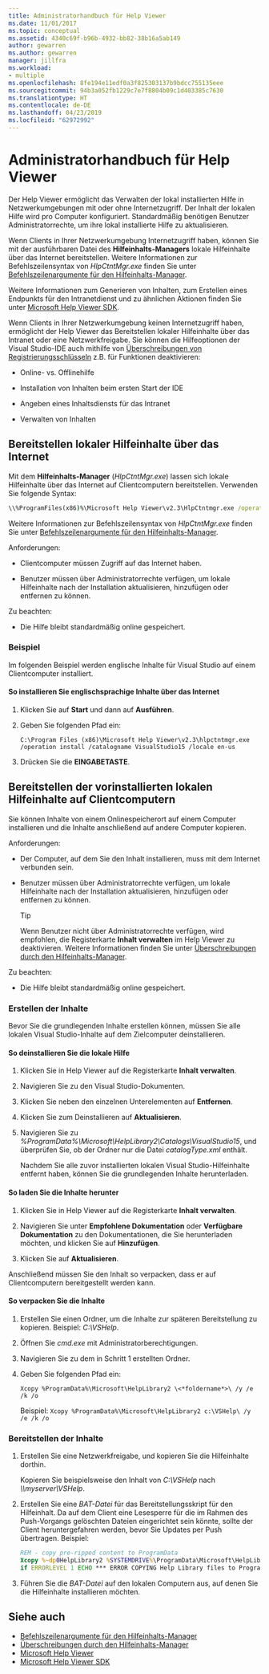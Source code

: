 ```yaml
---
title: Administratorhandbuch für Help Viewer
ms.date: 11/01/2017
ms.topic: conceptual
ms.assetid: 4340c69f-b96b-4932-bb82-38b16a5ab149
author: gewarren
ms.author: gewarren
manager: jillfra
ms.workload:
- multiple
ms.openlocfilehash: 8fe194e11edf0a3f825303137b9bdcc755135eee
ms.sourcegitcommit: 94b3a052fb1229c7e7f8804b09c1d403385c7630
ms.translationtype: HT
ms.contentlocale: de-DE
ms.lasthandoff: 04/23/2019
ms.locfileid: "62972992"
---
```

# <a name="help-viewer-administrator-guide"></a>Administratorhandbuch für Help Viewer

Der Help Viewer ermöglicht das Verwalten der lokal installierten Hilfe in Netzwerkumgebungen mit oder ohne Internetzugriff. Der Inhalt der lokalen Hilfe wird pro Computer konfiguriert. Standardmäßig benötigen Benutzer Administratorrechte, um ihre lokal installierte Hilfe zu aktualisieren.

Wenn Clients in Ihrer Netzwerkumgebung Internetzugriff haben, können Sie mit der ausführbaren Datei des **Hilfeinhalts-Managers** lokale Hilfeinhalte über das Internet bereitstellen. Weitere Informationen zur Befehlszeilensyntax von *HlpCtntMgr.exe* finden Sie unter [Befehlszeilenargumente für den Hilfeinhalts-Manager](../help-viewer/command-line-arguments.md).

Weitere Informationen zum Generieren von Inhalten, zum Erstellen eines Endpunkts für den Intranetdienst und zu ähnlichen Aktionen finden Sie unter [Microsoft Help Viewer SDK](../extensibility/internals/microsoft-help-viewer-sdk.md).

Wenn Clients in Ihrer Netzwerkumgebung keinen Internetzugriff haben, ermöglicht der Help Viewer das Bereitstellen lokaler Hilfeinhalte über das Intranet oder eine Netzwerkfreigabe. Sie können die Hilfeoptionen der Visual Studio-IDE auch mithilfe von [Überschreibungen von Registrierungsschlüsseln](../help-viewer/behavior-overrides.md) z.B. für Funktionen deaktivieren:

- Online- vs. Offlinehilfe

- Installation von Inhalten beim ersten Start der IDE

- Angeben eines Inhaltsdiensts für das Intranet

- Verwalten von Inhalten

## <a name="deploy-local-help-content-from-the-internet"></a>Bereitstellen lokaler Hilfeinhalte über das Internet

Mit dem **Hilfeinhalts-Manager** (*HlpCtntMgr.exe*) lassen sich lokale Hilfeinhalte über das Internet auf Clientcomputern bereitstellen. Verwenden Sie folgende Syntax:

```cmd
\\%ProgramFiles(x86)%\Microsoft Help Viewer\v2.3\HlpCtntmgr.exe /operation \<*name*> /catalogname \<*catalog name*> /locale \<*locale*>
```

Weitere Informationen zur Befehlszeilensyntax von *HlpCtntMgr.exe* finden Sie unter [Befehlszeilenargumente für den Hilfeinhalts-Manager](../help-viewer/command-line-arguments.md).

Anforderungen:

- Clientcomputer müssen Zugriff auf das Internet haben.

- Benutzer müssen über Administratorrechte verfügen, um lokale Hilfeinhalte nach der Installation aktualisieren, hinzufügen oder entfernen zu können.

Zu beachten:

- Die Hilfe bleibt standardmäßig online gespeichert.

### <a name="example"></a>Beispiel

Im folgenden Beispiel werden englische Inhalte für Visual Studio auf einem Clientcomputer installiert.

#### <a name="to-install-english-content-from-the-internet"></a>So installieren Sie englischsprachige Inhalte über das Internet

1. Klicken Sie auf **Start** und dann auf **Ausführen**.

2. Geben Sie folgenden Pfad ein:

     `C:\Program Files (x86)\Microsoft Help Viewer\v2.3\hlpctntmgr.exe /operation install /catalogname VisualStudio15 /locale en-us`

3. Drücken Sie die **EINGABETASTE**.

## <a name="deploy-pre-installed-local-help-content-on-client-computers"></a>Bereitstellen der vorinstallierten lokalen Hilfeinhalte auf Clientcomputern

Sie können Inhalte von einem Onlinespeicherort auf einem Computer installieren und die Inhalte anschließend auf andere Computer kopieren.

Anforderungen:

- Der Computer, auf dem Sie den Inhalt installieren, muss mit dem Internet verbunden sein.

- Benutzer müssen über Administratorrechte verfügen, um lokale Hilfeinhalte nach der Installation aktualisieren, hinzufügen oder entfernen zu können.

    > [!TIP]
    > Wenn Benutzer nicht über Administratorrechte verfügen, wird empfohlen, die Registerkarte **Inhalt verwalten** im Help Viewer zu deaktivieren. Weitere Informationen finden Sie unter [Überschreibungen durch den Hilfeinhalts-Manager](../help-viewer/behavior-overrides.md).

Zu beachten:

- Die Hilfe bleibt standardmäßig online gespeichert.

### <a name="create-the-content-set"></a>Erstellen der Inhalte

Bevor Sie die grundlegenden Inhalte erstellen können, müssen Sie alle lokalen Visual Studio-Inhalte auf dem Zielcomputer deinstallieren.

#### <a name="to-uninstall-local-help"></a>So deinstallieren Sie die lokale Hilfe

1. Klicken Sie in Help Viewer auf die Registerkarte **Inhalt verwalten**.

2. Navigieren Sie zu den Visual Studio-Dokumenten.

3. Klicken Sie neben den einzelnen Unterelementen auf **Entfernen**.

4. Klicken Sie zum Deinstallieren auf **Aktualisieren**.

5. Navigieren Sie zu *%ProgramData%\Microsoft\HelpLibrary2\Catalogs\VisualStudio15*, und überprüfen Sie, ob der Ordner nur die Datei *catalogType.xml* enthält.

   Nachdem Sie alle zuvor installierten lokalen Visual Studio-Hilfeinhalte entfernt haben, können Sie die grundlegenden Inhalte herunterladen.

#### <a name="to-download-the-content"></a>So laden Sie die Inhalte herunter

1. Klicken Sie in Help Viewer auf die Registerkarte **Inhalt verwalten**.

2. Navigieren Sie unter **Empfohlene Dokumentation** oder **Verfügbare Dokumentation** zu den Dokumentationen, die Sie herunterladen möchten, und klicken Sie auf **Hinzufügen**.

3. Klicken Sie auf **Aktualisieren**.

Anschließend müssen Sie den Inhalt so verpacken, dass er auf Clientcomputern bereitgestellt werden kann.

#### <a name="to-package-the-content"></a>So verpacken Sie die Inhalte

1. Erstellen Sie einen Ordner, um die Inhalte zur späteren Bereitstellung zu kopieren. Beispiel: *C:\VSHelp*.

2. Öffnen Sie *cmd.exe* mit Administratorberechtigungen.

3. Navigieren Sie zu dem in Schritt 1 erstellten Ordner.

4. Geben Sie folgenden Pfad ein:

     `Xcopy %ProgramData%\Microsoft\HelpLibrary2 \<*foldername*>\ /y /e /k /o`

     Beispiel: `Xcopy %ProgramData%\Microsoft\HelpLibrary2 c:\VSHelp\ /y /e /k /o`

### <a name="deploy-the-content"></a>Bereitstellen der Inhalte

1. Erstellen Sie eine Netzwerkfreigabe, und kopieren Sie die Hilfeinhalte dorthin.

     Kopieren Sie beispielsweise den Inhalt von *C:\VSHelp* nach *\\\myserver\VSHelp*.

2. Erstellen Sie eine *BAT-Datei* für das Bereitstellungsskript für den Hilfeinhalt. Da auf dem Client eine Lesesperre für die im Rahmen des Push-Vorgangs gelöschten Dateien eingerichtet sein könnte, sollte der Client heruntergefahren werden, bevor Sie Updates per Push übertragen. Beispiel:

    ```cmd
    REM - copy pre-ripped content to ProgramData
    Xcopy %~dp0HelpLibrary2 %SYSTEMDRIVE%\ProgramData\Microsoft\HelpLibrary2\ /y /e /k /o
    if ERRORLEVEL 1 ECHO *** ERROR COPYING Help Library files to ProgramData (%ERRORLEVEL%)
    ```

3. Führen Sie die *BAT-Datei* auf den lokalen Computern aus, auf denen Sie die Hilfeinhalte installieren möchten.

## <a name="see-also"></a>Siehe auch

- [Befehlszeilenargumente für den Hilfeinhalts-Manager](../help-viewer/command-line-arguments.md)
- [Überschreibungen durch den Hilfeinhalts-Manager](../help-viewer/behavior-overrides.md)
- [Microsoft Help Viewer](../help-viewer/overview.md)
- [Microsoft Help Viewer SDK](../extensibility/internals/microsoft-help-viewer-sdk.md)